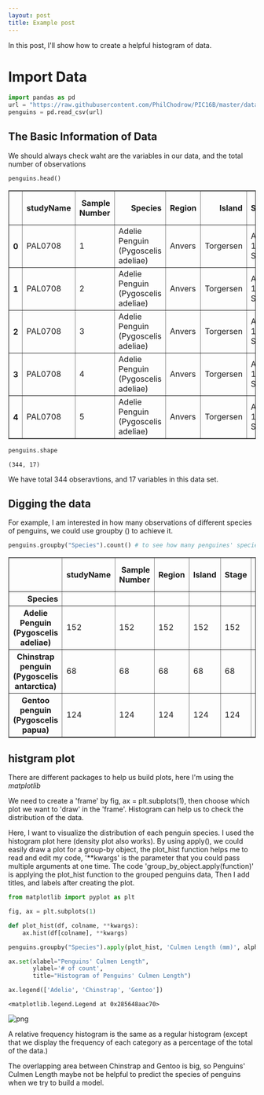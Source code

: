 ```yaml
---
layout: post
title: Example post
---
```


In this post, I'll show how to create a helpful histogram of data. 

# Import Data


```python
import pandas as pd
url = "https://raw.githubusercontent.com/PhilChodrow/PIC16B/master/datasets/palmer_penguins.csv"
penguins = pd.read_csv(url)
```

## The Basic Information of Data

We should always check waht are the variables in our data, and the total number of observations


```python
penguins.head()
```




<div>
<style scoped>
    .dataframe tbody tr th:only-of-type {
        vertical-align: middle;
    }

    .dataframe tbody tr th {
        vertical-align: top;
    }

    .dataframe thead th {
        text-align: right;
    }
</style>
<table border="1" class="dataframe">
  <thead>
    <tr style="text-align: right;">
      <th></th>
      <th>studyName</th>
      <th>Sample Number</th>
      <th>Species</th>
      <th>Region</th>
      <th>Island</th>
      <th>Stage</th>
      <th>Individual ID</th>
      <th>Clutch Completion</th>
      <th>Date Egg</th>
      <th>Culmen Length (mm)</th>
      <th>Culmen Depth (mm)</th>
      <th>Flipper Length (mm)</th>
      <th>Body Mass (g)</th>
      <th>Sex</th>
      <th>Delta 15 N (o/oo)</th>
      <th>Delta 13 C (o/oo)</th>
      <th>Comments</th>
    </tr>
  </thead>
  <tbody>
    <tr>
      <th>0</th>
      <td>PAL0708</td>
      <td>1</td>
      <td>Adelie Penguin (Pygoscelis adeliae)</td>
      <td>Anvers</td>
      <td>Torgersen</td>
      <td>Adult, 1 Egg Stage</td>
      <td>N1A1</td>
      <td>Yes</td>
      <td>11/11/07</td>
      <td>39.1</td>
      <td>18.7</td>
      <td>181.0</td>
      <td>3750.0</td>
      <td>MALE</td>
      <td>NaN</td>
      <td>NaN</td>
      <td>Not enough blood for isotopes.</td>
    </tr>
    <tr>
      <th>1</th>
      <td>PAL0708</td>
      <td>2</td>
      <td>Adelie Penguin (Pygoscelis adeliae)</td>
      <td>Anvers</td>
      <td>Torgersen</td>
      <td>Adult, 1 Egg Stage</td>
      <td>N1A2</td>
      <td>Yes</td>
      <td>11/11/07</td>
      <td>39.5</td>
      <td>17.4</td>
      <td>186.0</td>
      <td>3800.0</td>
      <td>FEMALE</td>
      <td>8.94956</td>
      <td>-24.69454</td>
      <td>NaN</td>
    </tr>
    <tr>
      <th>2</th>
      <td>PAL0708</td>
      <td>3</td>
      <td>Adelie Penguin (Pygoscelis adeliae)</td>
      <td>Anvers</td>
      <td>Torgersen</td>
      <td>Adult, 1 Egg Stage</td>
      <td>N2A1</td>
      <td>Yes</td>
      <td>11/16/07</td>
      <td>40.3</td>
      <td>18.0</td>
      <td>195.0</td>
      <td>3250.0</td>
      <td>FEMALE</td>
      <td>8.36821</td>
      <td>-25.33302</td>
      <td>NaN</td>
    </tr>
    <tr>
      <th>3</th>
      <td>PAL0708</td>
      <td>4</td>
      <td>Adelie Penguin (Pygoscelis adeliae)</td>
      <td>Anvers</td>
      <td>Torgersen</td>
      <td>Adult, 1 Egg Stage</td>
      <td>N2A2</td>
      <td>Yes</td>
      <td>11/16/07</td>
      <td>NaN</td>
      <td>NaN</td>
      <td>NaN</td>
      <td>NaN</td>
      <td>NaN</td>
      <td>NaN</td>
      <td>NaN</td>
      <td>Adult not sampled.</td>
    </tr>
    <tr>
      <th>4</th>
      <td>PAL0708</td>
      <td>5</td>
      <td>Adelie Penguin (Pygoscelis adeliae)</td>
      <td>Anvers</td>
      <td>Torgersen</td>
      <td>Adult, 1 Egg Stage</td>
      <td>N3A1</td>
      <td>Yes</td>
      <td>11/16/07</td>
      <td>36.7</td>
      <td>19.3</td>
      <td>193.0</td>
      <td>3450.0</td>
      <td>FEMALE</td>
      <td>8.76651</td>
      <td>-25.32426</td>
      <td>NaN</td>
    </tr>
  </tbody>
</table>
</div>




```python
penguins.shape
```




    (344, 17)



We have total 344 obseravtions, and 17 variables in this data set.

## Digging the data

For example, I am interested in how many observations of different species of penguins, we could use groupby ()  to achieve it.


```python
penguins.groupby("Species").count() # to see how many penguines' species in the data set and the sample size of each species
```




<div>
<style scoped>
    .dataframe tbody tr th:only-of-type {
        vertical-align: middle;
    }

    .dataframe tbody tr th {
        vertical-align: top;
    }

    .dataframe thead th {
        text-align: right;
    }
</style>
<table border="1" class="dataframe">
  <thead>
    <tr style="text-align: right;">
      <th></th>
      <th>studyName</th>
      <th>Sample Number</th>
      <th>Region</th>
      <th>Island</th>
      <th>Stage</th>
      <th>Individual ID</th>
      <th>Clutch Completion</th>
      <th>Date Egg</th>
      <th>Culmen Length (mm)</th>
      <th>Culmen Depth (mm)</th>
      <th>Flipper Length (mm)</th>
      <th>Body Mass (g)</th>
      <th>Sex</th>
      <th>Delta 15 N (o/oo)</th>
      <th>Delta 13 C (o/oo)</th>
      <th>Comments</th>
    </tr>
    <tr>
      <th>Species</th>
      <th></th>
      <th></th>
      <th></th>
      <th></th>
      <th></th>
      <th></th>
      <th></th>
      <th></th>
      <th></th>
      <th></th>
      <th></th>
      <th></th>
      <th></th>
      <th></th>
      <th></th>
      <th></th>
    </tr>
  </thead>
  <tbody>
    <tr>
      <th>Adelie Penguin (Pygoscelis adeliae)</th>
      <td>152</td>
      <td>152</td>
      <td>152</td>
      <td>152</td>
      <td>152</td>
      <td>152</td>
      <td>152</td>
      <td>152</td>
      <td>151</td>
      <td>151</td>
      <td>151</td>
      <td>151</td>
      <td>146</td>
      <td>141</td>
      <td>141</td>
      <td>26</td>
    </tr>
    <tr>
      <th>Chinstrap penguin (Pygoscelis antarctica)</th>
      <td>68</td>
      <td>68</td>
      <td>68</td>
      <td>68</td>
      <td>68</td>
      <td>68</td>
      <td>68</td>
      <td>68</td>
      <td>68</td>
      <td>68</td>
      <td>68</td>
      <td>68</td>
      <td>68</td>
      <td>67</td>
      <td>68</td>
      <td>0</td>
    </tr>
    <tr>
      <th>Gentoo penguin (Pygoscelis papua)</th>
      <td>124</td>
      <td>124</td>
      <td>124</td>
      <td>124</td>
      <td>124</td>
      <td>124</td>
      <td>124</td>
      <td>124</td>
      <td>123</td>
      <td>123</td>
      <td>123</td>
      <td>123</td>
      <td>120</td>
      <td>122</td>
      <td>122</td>
      <td>0</td>
    </tr>
  </tbody>
</table>
</div>



## histgram plot

There are different packages to help us build plots, here I'm using the *matplotlib*

We need to create a 'frame' by fig, ax = plt.subplots(1), then choose which plot we want to 'draw' in the 'frame'. Histogram can help us to check the distribution of the data.

Here, I want to visualize the distribution of each penguin species. I used the histogram plot here (density plot also works). By using apply(), we could easily draw a plot for a group-by object, the plot_hist  function helps me to read and edit my code, '**kwargs' is the parameter that you could pass multiple arguments at one time. The code 'group_by_object.apply(function)' is applying the plot_hist function to the grouped penguins data, Then I add titles, and labels after creating the plot.


```python
from matplotlib import pyplot as plt

fig, ax = plt.subplots(1)

def plot_hist(df, colname, **kwargs):
    ax.hist(df[colname], **kwargs)

penguins.groupby("Species").apply(plot_hist, 'Culmen Length (mm)', alpha=.4,bins=40)

ax.set(xlabel="Penguins' Culmen Length",
       ylabel='# of count',
       title="Histogram of Penguins' Culmen Length")

ax.legend(['Adelie', 'Chinstrap', 'Gentoo'])
```




    <matplotlib.legend.Legend at 0x285648aac70>




    
![png](output_9_1.png)
    


A relative frequency histogram is the same as a regular histogram (except that we display the frequency of each category as a percentage of the total of the data.)

The overlapping area between Chinstrap and Gentoo is big, so Penguins' Culmen Length maybe not be helpful to predict the species of penguins when we try to build a model.
